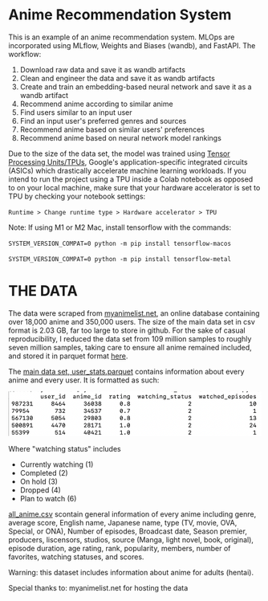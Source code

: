 # Anime Recommendation System

This is an example of an anime recommendation system. MLOps are incorporated using MLflow, Weights and Biases (wandb), and FastAPI. 
The workflow:

1) Download raw data and save it as wandb artifacts 
2) Clean and engineer the data and save it as wandb artifacts
3) Create and train an embedding-based neural network and save it as a wandb artifact
4) Recommend anime according to similar anime
5) Find users similar to an input user
6) Find an input user's preferred genres and sources
7) Recommend anime based on similar users' preferences
8) Recommend anime based on neural network model rankings


Due to the size of the data set, the model was trained using [Tensor Processing Units/TPUs](https://www.tensorflow.org/guide/tpu), Google's application-specific integrated circuits (ASICs) which drastically accelerate machine learning workloads. If you intend to run the project using a TPU inside a Colab notebook as opposed to on your local machine, make sure that your hardware accelerator is set to TPU by checking your notebook settings: 

`Runtime > Change runtime type > Hardware accelerator > TPU`

Note: If using M1 or M2 Mac, install tensorflow with the commands:

`SYSTEM_VERSION_COMPAT=0 python -m pip install tensorflow-macos`

`SYSTEM_VERSION_COMPAT=0 python -m pip install tensorflow-metal`

# THE DATA

The data were scraped from [myanimelist.net](https://myanimelist.net), an online database containing over 18,000 anime and 350,000 users. The size of the main data set in csv format is 2.03 GB, far too large to store in github. For the sake of casual reproducibility, I reduced the data set from 109 million samples to roughly seven million samples, taking care to ensure all anime remained included, and stored it in parquet format [here](https://github.com/Dyrutter/anime_recommendations/blob/main/data/user_stats.parquet).     

The [main data set, user_stats.parquet](https://github.com/Dyrutter/anime_recommendations/blob/main/data/user_stats.parquet) contains information about every anime and every user. It is formatted as such:

![](https://github.com/Dyrutter/anime_recommendations/blob/main/data/main_data_set_example.png)

Where "watching status" includes
+ Currently watching (1)
+ Completed (2)
+ On hold (3)
+ Dropped (4)
+ Plan to watch (6)
 

[all_anime.csv](https://github.com/Dyrutter/anime_recommendations/blob/main/data/all_anime.csv) scontain general information of every anime including genre, average score, English name, Japanese name, type (TV, movie, OVA, Special, or ONA), Number of episodes, Broadcast date, Season premier, producers, liscensors, studios, source (Manga, light novel, book, original), episode duration, age rating, rank, popularity, members, number of favorites, watching statuses, and scores.

Warning: this dataset includes information about anime for adults (hentai).

Special thanks to:
myanimelist.net for hosting the data
